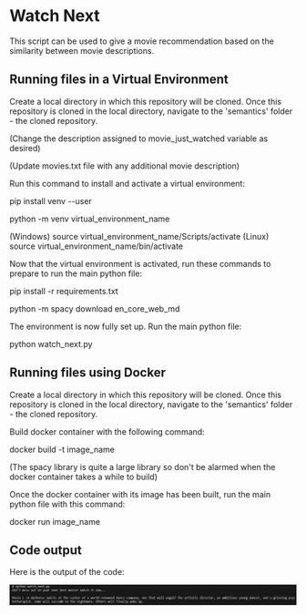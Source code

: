 # Watch Next
This script can be used to give a movie recommendation based on the similarity between movie descriptions.

## Running files in a Virtual Environment
Create a local directory in which this repository will be cloned.
Once this repository is cloned in the local directory, navigate to the 'semantics' folder - the cloned repository.

(Change the description assigned to movie_just_watched variable as desired)

(Update movies.txt file with any additional movie description)

Run this command to install and activate a virtual environment:

pip install venv --user

python -m venv virtual_environment_name

(Windows) source virtual_environment_name/Scripts/activate
(Linux) source virtual_environment_name/bin/activate

Now that the virtual environment is activated, run these commands to prepare to run the main python file:

pip install -r requirements.txt

python -m spacy download en_core_web_md

The environment is now fully set up. Run the main python file:

python watch_next.py

## Running files using Docker
Create a local directory in which this repository will be cloned.
Once this repository is cloned in the local directory, navigate to the 'semantics' folder - the cloned repository.

Build docker container with the following command:

docker build -t image_name 

(The spacy library is quite a large library so don't be alarmed when the docker container takes a while to build)

Once the docker container with its image has been built, run the main python file with this command:

docker run image_name

## Code output

Here is the output of the code:

![watch_next](watch_next.png)